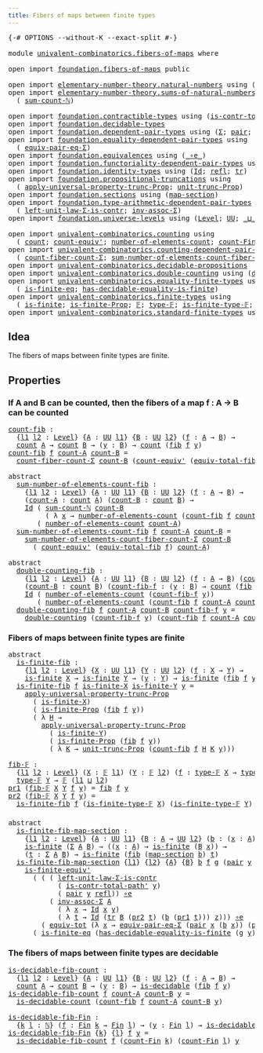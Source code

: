 ```yaml
---
title: Fibers of maps between finite types
---
```


<pre class="Agda"><a id="61" class="Symbol">{-#</a> <a id="65" class="Keyword">OPTIONS</a> <a id="73" class="Pragma">--without-K</a> <a id="85" class="Pragma">--exact-split</a> <a id="99" class="Symbol">#-}</a>

<a id="104" class="Keyword">module</a> <a id="111" href="univalent-combinatorics.fibers-of-maps.html" class="Module">univalent-combinatorics.fibers-of-maps</a> <a id="150" class="Keyword">where</a>

<a id="157" class="Keyword">open</a> <a id="162" class="Keyword">import</a> <a id="169" href="foundation.fibers-of-maps.html" class="Module">foundation.fibers-of-maps</a> <a id="195" class="Keyword">public</a>

<a id="203" class="Keyword">open</a> <a id="208" class="Keyword">import</a> <a id="215" href="elementary-number-theory.natural-numbers.html" class="Module">elementary-number-theory.natural-numbers</a> <a id="256" class="Keyword">using</a> <a id="262" class="Symbol">(</a><a id="263" href="elementary-number-theory.natural-numbers.html#1548" class="Datatype">ℕ</a><a id="264" class="Symbol">)</a>
<a id="266" class="Keyword">open</a> <a id="271" class="Keyword">import</a> <a id="278" href="elementary-number-theory.sums-of-natural-numbers.html" class="Module">elementary-number-theory.sums-of-natural-numbers</a> <a id="327" class="Keyword">using</a>
  <a id="335" class="Symbol">(</a> <a id="337" href="elementary-number-theory.sums-of-natural-numbers.html#1661" class="Function">sum-count-ℕ</a><a id="348" class="Symbol">)</a>

<a id="351" class="Keyword">open</a> <a id="356" class="Keyword">import</a> <a id="363" href="foundation.contractible-types.html" class="Module">foundation.contractible-types</a> <a id="393" class="Keyword">using</a> <a id="399" class="Symbol">(</a><a id="400" href="foundation-core.contractible-types.html#2264" class="Function">is-contr-total-path&#39;</a><a id="420" class="Symbol">)</a>
<a id="422" class="Keyword">open</a> <a id="427" class="Keyword">import</a> <a id="434" href="foundation.decidable-types.html" class="Module">foundation.decidable-types</a>
<a id="461" class="Keyword">open</a> <a id="466" class="Keyword">import</a> <a id="473" href="foundation.dependent-pair-types.html" class="Module">foundation.dependent-pair-types</a> <a id="505" class="Keyword">using</a> <a id="511" class="Symbol">(</a><a id="512" href="foundation-core.dependent-pair-types.html#515" class="Record">Σ</a><a id="513" class="Symbol">;</a> <a id="515" href="foundation-core.dependent-pair-types.html#588" class="InductiveConstructor">pair</a><a id="519" class="Symbol">;</a> <a id="521" href="foundation-core.dependent-pair-types.html#605" class="Field">pr1</a><a id="524" class="Symbol">;</a> <a id="526" href="foundation-core.dependent-pair-types.html#617" class="Field">pr2</a><a id="529" class="Symbol">)</a>
<a id="531" class="Keyword">open</a> <a id="536" class="Keyword">import</a> <a id="543" href="foundation.equality-dependent-pair-types.html" class="Module">foundation.equality-dependent-pair-types</a> <a id="584" class="Keyword">using</a>
  <a id="592" class="Symbol">(</a> <a id="594" href="foundation-core.equality-dependent-pair-types.html#2404" class="Function">equiv-pair-eq-Σ</a><a id="609" class="Symbol">)</a>
<a id="611" class="Keyword">open</a> <a id="616" class="Keyword">import</a> <a id="623" href="foundation.equivalences.html" class="Module">foundation.equivalences</a> <a id="647" class="Keyword">using</a> <a id="653" class="Symbol">(</a><a id="654" href="foundation-core.equivalences.html#7869" class="Function Operator">_∘e_</a><a id="658" class="Symbol">)</a>
<a id="660" class="Keyword">open</a> <a id="665" class="Keyword">import</a> <a id="672" href="foundation.functoriality-dependent-pair-types.html" class="Module">foundation.functoriality-dependent-pair-types</a> <a id="718" class="Keyword">using</a> <a id="724" class="Symbol">(</a><a id="725" href="foundation-core.functoriality-dependent-pair-types.html#7267" class="Function">equiv-tot</a><a id="734" class="Symbol">)</a>
<a id="736" class="Keyword">open</a> <a id="741" class="Keyword">import</a> <a id="748" href="foundation.identity-types.html" class="Module">foundation.identity-types</a> <a id="774" class="Keyword">using</a> <a id="780" class="Symbol">(</a><a id="781" href="foundation-core.identity-types.html#1767" class="Datatype">Id</a><a id="783" class="Symbol">;</a> <a id="785" href="foundation-core.identity-types.html#1820" class="InductiveConstructor">refl</a><a id="789" class="Symbol">;</a> <a id="791" href="foundation-core.identity-types.html#5702" class="Function">tr</a><a id="793" class="Symbol">)</a>
<a id="795" class="Keyword">open</a> <a id="800" class="Keyword">import</a> <a id="807" href="foundation.propositional-truncations.html" class="Module">foundation.propositional-truncations</a> <a id="844" class="Keyword">using</a>
  <a id="852" class="Symbol">(</a> <a id="854" href="foundation.propositional-truncations.html#5775" class="Function">apply-universal-property-trunc-Prop</a><a id="889" class="Symbol">;</a> <a id="891" href="foundation.propositional-truncations.html#2293" class="Function">unit-trunc-Prop</a><a id="906" class="Symbol">)</a>
<a id="908" class="Keyword">open</a> <a id="913" class="Keyword">import</a> <a id="920" href="foundation.sections.html" class="Module">foundation.sections</a> <a id="940" class="Keyword">using</a> <a id="946" class="Symbol">(</a><a id="947" href="foundation.sections.html#1761" class="Function">map-section</a><a id="958" class="Symbol">)</a>
<a id="960" class="Keyword">open</a> <a id="965" class="Keyword">import</a> <a id="972" href="foundation.type-arithmetic-dependent-pair-types.html" class="Module">foundation.type-arithmetic-dependent-pair-types</a> <a id="1020" class="Keyword">using</a>
  <a id="1028" class="Symbol">(</a> <a id="1030" href="foundation-core.type-arithmetic-dependent-pair-types.html#3090" class="Function">left-unit-law-Σ-is-contr</a><a id="1054" class="Symbol">;</a> <a id="1056" href="foundation-core.type-arithmetic-dependent-pair-types.html#5808" class="Function">inv-assoc-Σ</a><a id="1067" class="Symbol">)</a>
<a id="1069" class="Keyword">open</a> <a id="1074" class="Keyword">import</a> <a id="1081" href="foundation.universe-levels.html" class="Module">foundation.universe-levels</a> <a id="1108" class="Keyword">using</a> <a id="1114" class="Symbol">(</a><a id="1115" href="Agda.Primitive.html#597" class="Postulate">Level</a><a id="1120" class="Symbol">;</a> <a id="1122" href="foundation-core.universe-levels.html#235" class="Primitive">UU</a><a id="1124" class="Symbol">;</a> <a id="1126" href="Agda.Primitive.html#810" class="Primitive Operator">_⊔_</a><a id="1129" class="Symbol">)</a>

<a id="1132" class="Keyword">open</a> <a id="1137" class="Keyword">import</a> <a id="1144" href="univalent-combinatorics.counting.html" class="Module">univalent-combinatorics.counting</a> <a id="1177" class="Keyword">using</a>
  <a id="1185" class="Symbol">(</a> <a id="1187" href="univalent-combinatorics.counting.html#1901" class="Function">count</a><a id="1192" class="Symbol">;</a> <a id="1194" href="univalent-combinatorics.counting.html#3709" class="Function">count-equiv&#39;</a><a id="1206" class="Symbol">;</a> <a id="1208" href="univalent-combinatorics.counting.html#2029" class="Function">number-of-elements-count</a><a id="1232" class="Symbol">;</a> <a id="1234" href="univalent-combinatorics.counting.html#3010" class="Function">count-Fin</a><a id="1243" class="Symbol">)</a>
<a id="1245" class="Keyword">open</a> <a id="1250" class="Keyword">import</a> <a id="1257" href="univalent-combinatorics.counting-dependent-pair-types.html" class="Module">univalent-combinatorics.counting-dependent-pair-types</a> <a id="1311" class="Keyword">using</a>
  <a id="1319" class="Symbol">(</a> <a id="1321" href="univalent-combinatorics.counting-dependent-pair-types.html#5328" class="Function">count-fiber-count-Σ</a><a id="1340" class="Symbol">;</a> <a id="1342" href="univalent-combinatorics.counting-dependent-pair-types.html#9018" class="Function">sum-number-of-elements-count-fiber-count-Σ</a><a id="1384" class="Symbol">)</a>
<a id="1386" class="Keyword">open</a> <a id="1391" class="Keyword">import</a> <a id="1398" href="univalent-combinatorics.decidable-propositions.html" class="Module">univalent-combinatorics.decidable-propositions</a>
<a id="1445" class="Keyword">open</a> <a id="1450" class="Keyword">import</a> <a id="1457" href="univalent-combinatorics.double-counting.html" class="Module">univalent-combinatorics.double-counting</a> <a id="1497" class="Keyword">using</a> <a id="1503" class="Symbol">(</a><a id="1504" href="univalent-combinatorics.double-counting.html#1044" class="Function">double-counting</a><a id="1519" class="Symbol">)</a>
<a id="1521" class="Keyword">open</a> <a id="1526" class="Keyword">import</a> <a id="1533" href="univalent-combinatorics.equality-finite-types.html" class="Module">univalent-combinatorics.equality-finite-types</a> <a id="1579" class="Keyword">using</a>
  <a id="1587" class="Symbol">(</a> <a id="1589" href="univalent-combinatorics.equality-finite-types.html#2553" class="Function">is-finite-eq</a><a id="1601" class="Symbol">;</a> <a id="1603" href="univalent-combinatorics.equality-finite-types.html#1651" class="Function">has-decidable-equality-is-finite</a><a id="1635" class="Symbol">)</a>
<a id="1637" class="Keyword">open</a> <a id="1642" class="Keyword">import</a> <a id="1649" href="univalent-combinatorics.finite-types.html" class="Module">univalent-combinatorics.finite-types</a> <a id="1686" class="Keyword">using</a>
  <a id="1694" class="Symbol">(</a> <a id="1696" href="univalent-combinatorics.finite-types.html#4139" class="Function">is-finite</a><a id="1705" class="Symbol">;</a> <a id="1707" href="univalent-combinatorics.finite-types.html#4048" class="Function">is-finite-Prop</a><a id="1721" class="Symbol">;</a> <a id="1723" href="univalent-combinatorics.finite-types.html#4550" class="Function">𝔽</a><a id="1724" class="Symbol">;</a> <a id="1726" href="univalent-combinatorics.finite-types.html#4606" class="Function">type-𝔽</a><a id="1732" class="Symbol">;</a> <a id="1734" href="univalent-combinatorics.finite-types.html#4658" class="Function">is-finite-type-𝔽</a><a id="1750" class="Symbol">;</a> <a id="1752" href="univalent-combinatorics.finite-types.html#6576" class="Function">is-finite-equiv&#39;</a><a id="1768" class="Symbol">)</a>
<a id="1770" class="Keyword">open</a> <a id="1775" class="Keyword">import</a> <a id="1782" href="univalent-combinatorics.standard-finite-types.html" class="Module">univalent-combinatorics.standard-finite-types</a> <a id="1828" class="Keyword">using</a> <a id="1834" class="Symbol">(</a><a id="1835" href="univalent-combinatorics.standard-finite-types.html#2392" class="Function">Fin</a><a id="1838" class="Symbol">)</a>
</pre>
## Idea

The fibers of maps between finite types are finite.

## Properties

### If A and B can be counted, then the fibers of a map f : A → B can be counted

<pre class="Agda"><a id="count-fib"></a><a id="2012" href="univalent-combinatorics.fibers-of-maps.html#2012" class="Function">count-fib</a> <a id="2022" class="Symbol">:</a>
  <a id="2026" class="Symbol">{</a><a id="2027" href="univalent-combinatorics.fibers-of-maps.html#2027" class="Bound">l1</a> <a id="2030" href="univalent-combinatorics.fibers-of-maps.html#2030" class="Bound">l2</a> <a id="2033" class="Symbol">:</a> <a id="2035" href="Agda.Primitive.html#597" class="Postulate">Level</a><a id="2040" class="Symbol">}</a> <a id="2042" class="Symbol">{</a><a id="2043" href="univalent-combinatorics.fibers-of-maps.html#2043" class="Bound">A</a> <a id="2045" class="Symbol">:</a> <a id="2047" href="foundation-core.universe-levels.html#235" class="Primitive">UU</a> <a id="2050" href="univalent-combinatorics.fibers-of-maps.html#2027" class="Bound">l1</a><a id="2052" class="Symbol">}</a> <a id="2054" class="Symbol">{</a><a id="2055" href="univalent-combinatorics.fibers-of-maps.html#2055" class="Bound">B</a> <a id="2057" class="Symbol">:</a> <a id="2059" href="foundation-core.universe-levels.html#235" class="Primitive">UU</a> <a id="2062" href="univalent-combinatorics.fibers-of-maps.html#2030" class="Bound">l2</a><a id="2064" class="Symbol">}</a> <a id="2066" class="Symbol">(</a><a id="2067" href="univalent-combinatorics.fibers-of-maps.html#2067" class="Bound">f</a> <a id="2069" class="Symbol">:</a> <a id="2071" href="univalent-combinatorics.fibers-of-maps.html#2043" class="Bound">A</a> <a id="2073" class="Symbol">→</a> <a id="2075" href="univalent-combinatorics.fibers-of-maps.html#2055" class="Bound">B</a><a id="2076" class="Symbol">)</a> <a id="2078" class="Symbol">→</a>
  <a id="2082" href="univalent-combinatorics.counting.html#1901" class="Function">count</a> <a id="2088" href="univalent-combinatorics.fibers-of-maps.html#2043" class="Bound">A</a> <a id="2090" class="Symbol">→</a> <a id="2092" href="univalent-combinatorics.counting.html#1901" class="Function">count</a> <a id="2098" href="univalent-combinatorics.fibers-of-maps.html#2055" class="Bound">B</a> <a id="2100" class="Symbol">→</a> <a id="2102" class="Symbol">(</a><a id="2103" href="univalent-combinatorics.fibers-of-maps.html#2103" class="Bound">y</a> <a id="2105" class="Symbol">:</a> <a id="2107" href="univalent-combinatorics.fibers-of-maps.html#2055" class="Bound">B</a><a id="2108" class="Symbol">)</a> <a id="2110" class="Symbol">→</a> <a id="2112" href="univalent-combinatorics.counting.html#1901" class="Function">count</a> <a id="2118" class="Symbol">(</a><a id="2119" href="foundation-core.fibers-of-maps.html#994" class="Function">fib</a> <a id="2123" href="univalent-combinatorics.fibers-of-maps.html#2067" class="Bound">f</a> <a id="2125" href="univalent-combinatorics.fibers-of-maps.html#2103" class="Bound">y</a><a id="2126" class="Symbol">)</a>
<a id="2128" href="univalent-combinatorics.fibers-of-maps.html#2012" class="Function">count-fib</a> <a id="2138" href="univalent-combinatorics.fibers-of-maps.html#2138" class="Bound">f</a> <a id="2140" href="univalent-combinatorics.fibers-of-maps.html#2140" class="Bound">count-A</a> <a id="2148" href="univalent-combinatorics.fibers-of-maps.html#2148" class="Bound">count-B</a> <a id="2156" class="Symbol">=</a>
  <a id="2160" href="univalent-combinatorics.counting-dependent-pair-types.html#5328" class="Function">count-fiber-count-Σ</a> <a id="2180" href="univalent-combinatorics.fibers-of-maps.html#2148" class="Bound">count-B</a> <a id="2188" class="Symbol">(</a><a id="2189" href="univalent-combinatorics.counting.html#3709" class="Function">count-equiv&#39;</a> <a id="2202" class="Symbol">(</a><a id="2203" href="foundation-core.fibers-of-maps.html#8092" class="Function">equiv-total-fib</a> <a id="2219" href="univalent-combinatorics.fibers-of-maps.html#2138" class="Bound">f</a><a id="2220" class="Symbol">)</a> <a id="2222" href="univalent-combinatorics.fibers-of-maps.html#2140" class="Bound">count-A</a><a id="2229" class="Symbol">)</a>

<a id="2232" class="Keyword">abstract</a>
  <a id="sum-number-of-elements-count-fib"></a><a id="2243" href="univalent-combinatorics.fibers-of-maps.html#2243" class="Function">sum-number-of-elements-count-fib</a> <a id="2276" class="Symbol">:</a>
    <a id="2282" class="Symbol">{</a><a id="2283" href="univalent-combinatorics.fibers-of-maps.html#2283" class="Bound">l1</a> <a id="2286" href="univalent-combinatorics.fibers-of-maps.html#2286" class="Bound">l2</a> <a id="2289" class="Symbol">:</a> <a id="2291" href="Agda.Primitive.html#597" class="Postulate">Level</a><a id="2296" class="Symbol">}</a> <a id="2298" class="Symbol">{</a><a id="2299" href="univalent-combinatorics.fibers-of-maps.html#2299" class="Bound">A</a> <a id="2301" class="Symbol">:</a> <a id="2303" href="foundation-core.universe-levels.html#235" class="Primitive">UU</a> <a id="2306" href="univalent-combinatorics.fibers-of-maps.html#2283" class="Bound">l1</a><a id="2308" class="Symbol">}</a> <a id="2310" class="Symbol">{</a><a id="2311" href="univalent-combinatorics.fibers-of-maps.html#2311" class="Bound">B</a> <a id="2313" class="Symbol">:</a> <a id="2315" href="foundation-core.universe-levels.html#235" class="Primitive">UU</a> <a id="2318" href="univalent-combinatorics.fibers-of-maps.html#2286" class="Bound">l2</a><a id="2320" class="Symbol">}</a> <a id="2322" class="Symbol">(</a><a id="2323" href="univalent-combinatorics.fibers-of-maps.html#2323" class="Bound">f</a> <a id="2325" class="Symbol">:</a> <a id="2327" href="univalent-combinatorics.fibers-of-maps.html#2299" class="Bound">A</a> <a id="2329" class="Symbol">→</a> <a id="2331" href="univalent-combinatorics.fibers-of-maps.html#2311" class="Bound">B</a><a id="2332" class="Symbol">)</a> <a id="2334" class="Symbol">→</a>
    <a id="2340" class="Symbol">(</a><a id="2341" href="univalent-combinatorics.fibers-of-maps.html#2341" class="Bound">count-A</a> <a id="2349" class="Symbol">:</a> <a id="2351" href="univalent-combinatorics.counting.html#1901" class="Function">count</a> <a id="2357" href="univalent-combinatorics.fibers-of-maps.html#2299" class="Bound">A</a><a id="2358" class="Symbol">)</a> <a id="2360" class="Symbol">(</a><a id="2361" href="univalent-combinatorics.fibers-of-maps.html#2361" class="Bound">count-B</a> <a id="2369" class="Symbol">:</a> <a id="2371" href="univalent-combinatorics.counting.html#1901" class="Function">count</a> <a id="2377" href="univalent-combinatorics.fibers-of-maps.html#2311" class="Bound">B</a><a id="2378" class="Symbol">)</a> <a id="2380" class="Symbol">→</a>
    <a id="2386" href="foundation-core.identity-types.html#1767" class="Datatype">Id</a> <a id="2389" class="Symbol">(</a> <a id="2391" href="elementary-number-theory.sums-of-natural-numbers.html#1661" class="Function">sum-count-ℕ</a> <a id="2403" href="univalent-combinatorics.fibers-of-maps.html#2361" class="Bound">count-B</a>
         <a id="2420" class="Symbol">(</a> <a id="2422" class="Symbol">λ</a> <a id="2424" href="univalent-combinatorics.fibers-of-maps.html#2424" class="Bound">x</a> <a id="2426" class="Symbol">→</a> <a id="2428" href="univalent-combinatorics.counting.html#2029" class="Function">number-of-elements-count</a> <a id="2453" class="Symbol">(</a><a id="2454" href="univalent-combinatorics.fibers-of-maps.html#2012" class="Function">count-fib</a> <a id="2464" href="univalent-combinatorics.fibers-of-maps.html#2323" class="Bound">f</a> <a id="2466" href="univalent-combinatorics.fibers-of-maps.html#2341" class="Bound">count-A</a> <a id="2474" href="univalent-combinatorics.fibers-of-maps.html#2361" class="Bound">count-B</a> <a id="2482" href="univalent-combinatorics.fibers-of-maps.html#2424" class="Bound">x</a><a id="2483" class="Symbol">)))</a>
       <a id="2494" class="Symbol">(</a> <a id="2496" href="univalent-combinatorics.counting.html#2029" class="Function">number-of-elements-count</a> <a id="2521" href="univalent-combinatorics.fibers-of-maps.html#2341" class="Bound">count-A</a><a id="2528" class="Symbol">)</a>
  <a id="2532" href="univalent-combinatorics.fibers-of-maps.html#2243" class="Function">sum-number-of-elements-count-fib</a> <a id="2565" href="univalent-combinatorics.fibers-of-maps.html#2565" class="Bound">f</a> <a id="2567" href="univalent-combinatorics.fibers-of-maps.html#2567" class="Bound">count-A</a> <a id="2575" href="univalent-combinatorics.fibers-of-maps.html#2575" class="Bound">count-B</a> <a id="2583" class="Symbol">=</a>
    <a id="2589" href="univalent-combinatorics.counting-dependent-pair-types.html#9018" class="Function">sum-number-of-elements-count-fiber-count-Σ</a> <a id="2632" href="univalent-combinatorics.fibers-of-maps.html#2575" class="Bound">count-B</a>
      <a id="2646" class="Symbol">(</a> <a id="2648" href="univalent-combinatorics.counting.html#3709" class="Function">count-equiv&#39;</a> <a id="2661" class="Symbol">(</a><a id="2662" href="foundation-core.fibers-of-maps.html#8092" class="Function">equiv-total-fib</a> <a id="2678" href="univalent-combinatorics.fibers-of-maps.html#2565" class="Bound">f</a><a id="2679" class="Symbol">)</a> <a id="2681" href="univalent-combinatorics.fibers-of-maps.html#2567" class="Bound">count-A</a><a id="2688" class="Symbol">)</a>

<a id="2691" class="Keyword">abstract</a>
  <a id="double-counting-fib"></a><a id="2702" href="univalent-combinatorics.fibers-of-maps.html#2702" class="Function">double-counting-fib</a> <a id="2722" class="Symbol">:</a>
    <a id="2728" class="Symbol">{</a><a id="2729" href="univalent-combinatorics.fibers-of-maps.html#2729" class="Bound">l1</a> <a id="2732" href="univalent-combinatorics.fibers-of-maps.html#2732" class="Bound">l2</a> <a id="2735" class="Symbol">:</a> <a id="2737" href="Agda.Primitive.html#597" class="Postulate">Level</a><a id="2742" class="Symbol">}</a> <a id="2744" class="Symbol">{</a><a id="2745" href="univalent-combinatorics.fibers-of-maps.html#2745" class="Bound">A</a> <a id="2747" class="Symbol">:</a> <a id="2749" href="foundation-core.universe-levels.html#235" class="Primitive">UU</a> <a id="2752" href="univalent-combinatorics.fibers-of-maps.html#2729" class="Bound">l1</a><a id="2754" class="Symbol">}</a> <a id="2756" class="Symbol">{</a><a id="2757" href="univalent-combinatorics.fibers-of-maps.html#2757" class="Bound">B</a> <a id="2759" class="Symbol">:</a> <a id="2761" href="foundation-core.universe-levels.html#235" class="Primitive">UU</a> <a id="2764" href="univalent-combinatorics.fibers-of-maps.html#2732" class="Bound">l2</a><a id="2766" class="Symbol">}</a> <a id="2768" class="Symbol">(</a><a id="2769" href="univalent-combinatorics.fibers-of-maps.html#2769" class="Bound">f</a> <a id="2771" class="Symbol">:</a> <a id="2773" href="univalent-combinatorics.fibers-of-maps.html#2745" class="Bound">A</a> <a id="2775" class="Symbol">→</a> <a id="2777" href="univalent-combinatorics.fibers-of-maps.html#2757" class="Bound">B</a><a id="2778" class="Symbol">)</a> <a id="2780" class="Symbol">(</a><a id="2781" href="univalent-combinatorics.fibers-of-maps.html#2781" class="Bound">count-A</a> <a id="2789" class="Symbol">:</a> <a id="2791" href="univalent-combinatorics.counting.html#1901" class="Function">count</a> <a id="2797" href="univalent-combinatorics.fibers-of-maps.html#2745" class="Bound">A</a><a id="2798" class="Symbol">)</a> <a id="2800" class="Symbol">→</a>
    <a id="2806" class="Symbol">(</a><a id="2807" href="univalent-combinatorics.fibers-of-maps.html#2807" class="Bound">count-B</a> <a id="2815" class="Symbol">:</a> <a id="2817" href="univalent-combinatorics.counting.html#1901" class="Function">count</a> <a id="2823" href="univalent-combinatorics.fibers-of-maps.html#2757" class="Bound">B</a><a id="2824" class="Symbol">)</a> <a id="2826" class="Symbol">(</a><a id="2827" href="univalent-combinatorics.fibers-of-maps.html#2827" class="Bound">count-fib-f</a> <a id="2839" class="Symbol">:</a> <a id="2841" class="Symbol">(</a><a id="2842" href="univalent-combinatorics.fibers-of-maps.html#2842" class="Bound">y</a> <a id="2844" class="Symbol">:</a> <a id="2846" href="univalent-combinatorics.fibers-of-maps.html#2757" class="Bound">B</a><a id="2847" class="Symbol">)</a> <a id="2849" class="Symbol">→</a> <a id="2851" href="univalent-combinatorics.counting.html#1901" class="Function">count</a> <a id="2857" class="Symbol">(</a><a id="2858" href="foundation-core.fibers-of-maps.html#994" class="Function">fib</a> <a id="2862" href="univalent-combinatorics.fibers-of-maps.html#2769" class="Bound">f</a> <a id="2864" href="univalent-combinatorics.fibers-of-maps.html#2842" class="Bound">y</a><a id="2865" class="Symbol">))</a> <a id="2868" class="Symbol">(</a><a id="2869" href="univalent-combinatorics.fibers-of-maps.html#2869" class="Bound">y</a> <a id="2871" class="Symbol">:</a> <a id="2873" href="univalent-combinatorics.fibers-of-maps.html#2757" class="Bound">B</a><a id="2874" class="Symbol">)</a> <a id="2876" class="Symbol">→</a>
    <a id="2882" href="foundation-core.identity-types.html#1767" class="Datatype">Id</a> <a id="2885" class="Symbol">(</a> <a id="2887" href="univalent-combinatorics.counting.html#2029" class="Function">number-of-elements-count</a> <a id="2912" class="Symbol">(</a><a id="2913" href="univalent-combinatorics.fibers-of-maps.html#2827" class="Bound">count-fib-f</a> <a id="2925" href="univalent-combinatorics.fibers-of-maps.html#2869" class="Bound">y</a><a id="2926" class="Symbol">))</a>
       <a id="2936" class="Symbol">(</a> <a id="2938" href="univalent-combinatorics.counting.html#2029" class="Function">number-of-elements-count</a> <a id="2963" class="Symbol">(</a><a id="2964" href="univalent-combinatorics.fibers-of-maps.html#2012" class="Function">count-fib</a> <a id="2974" href="univalent-combinatorics.fibers-of-maps.html#2769" class="Bound">f</a> <a id="2976" href="univalent-combinatorics.fibers-of-maps.html#2781" class="Bound">count-A</a> <a id="2984" href="univalent-combinatorics.fibers-of-maps.html#2807" class="Bound">count-B</a> <a id="2992" href="univalent-combinatorics.fibers-of-maps.html#2869" class="Bound">y</a><a id="2993" class="Symbol">))</a>
  <a id="2998" href="univalent-combinatorics.fibers-of-maps.html#2702" class="Function">double-counting-fib</a> <a id="3018" href="univalent-combinatorics.fibers-of-maps.html#3018" class="Bound">f</a> <a id="3020" href="univalent-combinatorics.fibers-of-maps.html#3020" class="Bound">count-A</a> <a id="3028" href="univalent-combinatorics.fibers-of-maps.html#3028" class="Bound">count-B</a> <a id="3036" href="univalent-combinatorics.fibers-of-maps.html#3036" class="Bound">count-fib-f</a> <a id="3048" href="univalent-combinatorics.fibers-of-maps.html#3048" class="Bound">y</a> <a id="3050" class="Symbol">=</a>
    <a id="3056" href="univalent-combinatorics.double-counting.html#1044" class="Function">double-counting</a> <a id="3072" class="Symbol">(</a><a id="3073" href="univalent-combinatorics.fibers-of-maps.html#3036" class="Bound">count-fib-f</a> <a id="3085" href="univalent-combinatorics.fibers-of-maps.html#3048" class="Bound">y</a><a id="3086" class="Symbol">)</a> <a id="3088" class="Symbol">(</a><a id="3089" href="univalent-combinatorics.fibers-of-maps.html#2012" class="Function">count-fib</a> <a id="3099" href="univalent-combinatorics.fibers-of-maps.html#3018" class="Bound">f</a> <a id="3101" href="univalent-combinatorics.fibers-of-maps.html#3020" class="Bound">count-A</a> <a id="3109" href="univalent-combinatorics.fibers-of-maps.html#3028" class="Bound">count-B</a> <a id="3117" href="univalent-combinatorics.fibers-of-maps.html#3048" class="Bound">y</a><a id="3118" class="Symbol">)</a>
</pre>
### Fibers of maps between finite types are finite

<pre class="Agda"><a id="3185" class="Keyword">abstract</a>
  <a id="is-finite-fib"></a><a id="3196" href="univalent-combinatorics.fibers-of-maps.html#3196" class="Function">is-finite-fib</a> <a id="3210" class="Symbol">:</a>
    <a id="3216" class="Symbol">{</a><a id="3217" href="univalent-combinatorics.fibers-of-maps.html#3217" class="Bound">l1</a> <a id="3220" href="univalent-combinatorics.fibers-of-maps.html#3220" class="Bound">l2</a> <a id="3223" class="Symbol">:</a> <a id="3225" href="Agda.Primitive.html#597" class="Postulate">Level</a><a id="3230" class="Symbol">}</a> <a id="3232" class="Symbol">{</a><a id="3233" href="univalent-combinatorics.fibers-of-maps.html#3233" class="Bound">X</a> <a id="3235" class="Symbol">:</a> <a id="3237" href="foundation-core.universe-levels.html#235" class="Primitive">UU</a> <a id="3240" href="univalent-combinatorics.fibers-of-maps.html#3217" class="Bound">l1</a><a id="3242" class="Symbol">}</a> <a id="3244" class="Symbol">{</a><a id="3245" href="univalent-combinatorics.fibers-of-maps.html#3245" class="Bound">Y</a> <a id="3247" class="Symbol">:</a> <a id="3249" href="foundation-core.universe-levels.html#235" class="Primitive">UU</a> <a id="3252" href="univalent-combinatorics.fibers-of-maps.html#3220" class="Bound">l2</a><a id="3254" class="Symbol">}</a> <a id="3256" class="Symbol">(</a><a id="3257" href="univalent-combinatorics.fibers-of-maps.html#3257" class="Bound">f</a> <a id="3259" class="Symbol">:</a> <a id="3261" href="univalent-combinatorics.fibers-of-maps.html#3233" class="Bound">X</a> <a id="3263" class="Symbol">→</a> <a id="3265" href="univalent-combinatorics.fibers-of-maps.html#3245" class="Bound">Y</a><a id="3266" class="Symbol">)</a> <a id="3268" class="Symbol">→</a>
    <a id="3274" href="univalent-combinatorics.finite-types.html#4139" class="Function">is-finite</a> <a id="3284" href="univalent-combinatorics.fibers-of-maps.html#3233" class="Bound">X</a> <a id="3286" class="Symbol">→</a> <a id="3288" href="univalent-combinatorics.finite-types.html#4139" class="Function">is-finite</a> <a id="3298" href="univalent-combinatorics.fibers-of-maps.html#3245" class="Bound">Y</a> <a id="3300" class="Symbol">→</a> <a id="3302" class="Symbol">(</a><a id="3303" href="univalent-combinatorics.fibers-of-maps.html#3303" class="Bound">y</a> <a id="3305" class="Symbol">:</a> <a id="3307" href="univalent-combinatorics.fibers-of-maps.html#3245" class="Bound">Y</a><a id="3308" class="Symbol">)</a> <a id="3310" class="Symbol">→</a> <a id="3312" href="univalent-combinatorics.finite-types.html#4139" class="Function">is-finite</a> <a id="3322" class="Symbol">(</a><a id="3323" href="foundation-core.fibers-of-maps.html#994" class="Function">fib</a> <a id="3327" href="univalent-combinatorics.fibers-of-maps.html#3257" class="Bound">f</a> <a id="3329" href="univalent-combinatorics.fibers-of-maps.html#3303" class="Bound">y</a><a id="3330" class="Symbol">)</a>
  <a id="3334" href="univalent-combinatorics.fibers-of-maps.html#3196" class="Function">is-finite-fib</a> <a id="3348" href="univalent-combinatorics.fibers-of-maps.html#3348" class="Bound">f</a> <a id="3350" href="univalent-combinatorics.fibers-of-maps.html#3350" class="Bound">is-finite-X</a> <a id="3362" href="univalent-combinatorics.fibers-of-maps.html#3362" class="Bound">is-finite-Y</a> <a id="3374" href="univalent-combinatorics.fibers-of-maps.html#3374" class="Bound">y</a> <a id="3376" class="Symbol">=</a>
    <a id="3382" href="foundation.propositional-truncations.html#5775" class="Function">apply-universal-property-trunc-Prop</a>
      <a id="3424" class="Symbol">(</a> <a id="3426" href="univalent-combinatorics.fibers-of-maps.html#3350" class="Bound">is-finite-X</a><a id="3437" class="Symbol">)</a>
      <a id="3445" class="Symbol">(</a> <a id="3447" href="univalent-combinatorics.finite-types.html#4048" class="Function">is-finite-Prop</a> <a id="3462" class="Symbol">(</a><a id="3463" href="foundation-core.fibers-of-maps.html#994" class="Function">fib</a> <a id="3467" href="univalent-combinatorics.fibers-of-maps.html#3348" class="Bound">f</a> <a id="3469" href="univalent-combinatorics.fibers-of-maps.html#3374" class="Bound">y</a><a id="3470" class="Symbol">))</a>
      <a id="3479" class="Symbol">(</a> <a id="3481" class="Symbol">λ</a> <a id="3483" href="univalent-combinatorics.fibers-of-maps.html#3483" class="Bound">H</a> <a id="3485" class="Symbol">→</a>
        <a id="3495" href="foundation.propositional-truncations.html#5775" class="Function">apply-universal-property-trunc-Prop</a>
          <a id="3541" class="Symbol">(</a> <a id="3543" href="univalent-combinatorics.fibers-of-maps.html#3362" class="Bound">is-finite-Y</a><a id="3554" class="Symbol">)</a>
          <a id="3566" class="Symbol">(</a> <a id="3568" href="univalent-combinatorics.finite-types.html#4048" class="Function">is-finite-Prop</a> <a id="3583" class="Symbol">(</a><a id="3584" href="foundation-core.fibers-of-maps.html#994" class="Function">fib</a> <a id="3588" href="univalent-combinatorics.fibers-of-maps.html#3348" class="Bound">f</a> <a id="3590" href="univalent-combinatorics.fibers-of-maps.html#3374" class="Bound">y</a><a id="3591" class="Symbol">))</a>
          <a id="3604" class="Symbol">(</a> <a id="3606" class="Symbol">λ</a> <a id="3608" href="univalent-combinatorics.fibers-of-maps.html#3608" class="Bound">K</a> <a id="3610" class="Symbol">→</a> <a id="3612" href="foundation.propositional-truncations.html#2293" class="Function">unit-trunc-Prop</a> <a id="3628" class="Symbol">(</a><a id="3629" href="univalent-combinatorics.fibers-of-maps.html#2012" class="Function">count-fib</a> <a id="3639" href="univalent-combinatorics.fibers-of-maps.html#3348" class="Bound">f</a> <a id="3641" href="univalent-combinatorics.fibers-of-maps.html#3483" class="Bound">H</a> <a id="3643" href="univalent-combinatorics.fibers-of-maps.html#3608" class="Bound">K</a> <a id="3645" href="univalent-combinatorics.fibers-of-maps.html#3374" class="Bound">y</a><a id="3646" class="Symbol">)))</a>

<a id="fib-𝔽"></a><a id="3651" href="univalent-combinatorics.fibers-of-maps.html#3651" class="Function">fib-𝔽</a> <a id="3657" class="Symbol">:</a>
  <a id="3661" class="Symbol">{</a><a id="3662" href="univalent-combinatorics.fibers-of-maps.html#3662" class="Bound">l1</a> <a id="3665" href="univalent-combinatorics.fibers-of-maps.html#3665" class="Bound">l2</a> <a id="3668" class="Symbol">:</a> <a id="3670" href="Agda.Primitive.html#597" class="Postulate">Level</a><a id="3675" class="Symbol">}</a> <a id="3677" class="Symbol">(</a><a id="3678" href="univalent-combinatorics.fibers-of-maps.html#3678" class="Bound">X</a> <a id="3680" class="Symbol">:</a> <a id="3682" href="univalent-combinatorics.finite-types.html#4550" class="Function">𝔽</a> <a id="3684" href="univalent-combinatorics.fibers-of-maps.html#3662" class="Bound">l1</a><a id="3686" class="Symbol">)</a> <a id="3688" class="Symbol">(</a><a id="3689" href="univalent-combinatorics.fibers-of-maps.html#3689" class="Bound">Y</a> <a id="3691" class="Symbol">:</a> <a id="3693" href="univalent-combinatorics.finite-types.html#4550" class="Function">𝔽</a> <a id="3695" href="univalent-combinatorics.fibers-of-maps.html#3665" class="Bound">l2</a><a id="3697" class="Symbol">)</a> <a id="3699" class="Symbol">(</a><a id="3700" href="univalent-combinatorics.fibers-of-maps.html#3700" class="Bound">f</a> <a id="3702" class="Symbol">:</a> <a id="3704" href="univalent-combinatorics.finite-types.html#4606" class="Function">type-𝔽</a> <a id="3711" href="univalent-combinatorics.fibers-of-maps.html#3678" class="Bound">X</a> <a id="3713" class="Symbol">→</a> <a id="3715" href="univalent-combinatorics.finite-types.html#4606" class="Function">type-𝔽</a> <a id="3722" href="univalent-combinatorics.fibers-of-maps.html#3689" class="Bound">Y</a><a id="3723" class="Symbol">)</a> <a id="3725" class="Symbol">→</a>
  <a id="3729" href="univalent-combinatorics.finite-types.html#4606" class="Function">type-𝔽</a> <a id="3736" href="univalent-combinatorics.fibers-of-maps.html#3689" class="Bound">Y</a> <a id="3738" class="Symbol">→</a> <a id="3740" href="univalent-combinatorics.finite-types.html#4550" class="Function">𝔽</a> <a id="3742" class="Symbol">(</a><a id="3743" href="univalent-combinatorics.fibers-of-maps.html#3662" class="Bound">l1</a> <a id="3746" href="Agda.Primitive.html#810" class="Primitive Operator">⊔</a> <a id="3748" href="univalent-combinatorics.fibers-of-maps.html#3665" class="Bound">l2</a><a id="3750" class="Symbol">)</a>
<a id="3752" href="foundation-core.dependent-pair-types.html#605" class="Field">pr1</a> <a id="3756" class="Symbol">(</a><a id="3757" href="univalent-combinatorics.fibers-of-maps.html#3651" class="Function">fib-𝔽</a> <a id="3763" href="univalent-combinatorics.fibers-of-maps.html#3763" class="Bound">X</a> <a id="3765" href="univalent-combinatorics.fibers-of-maps.html#3765" class="Bound">Y</a> <a id="3767" href="univalent-combinatorics.fibers-of-maps.html#3767" class="Bound">f</a> <a id="3769" href="univalent-combinatorics.fibers-of-maps.html#3769" class="Bound">y</a><a id="3770" class="Symbol">)</a> <a id="3772" class="Symbol">=</a> <a id="3774" href="foundation-core.fibers-of-maps.html#994" class="Function">fib</a> <a id="3778" href="univalent-combinatorics.fibers-of-maps.html#3767" class="Bound">f</a> <a id="3780" href="univalent-combinatorics.fibers-of-maps.html#3769" class="Bound">y</a>
<a id="3782" href="foundation-core.dependent-pair-types.html#617" class="Field">pr2</a> <a id="3786" class="Symbol">(</a><a id="3787" href="univalent-combinatorics.fibers-of-maps.html#3651" class="Function">fib-𝔽</a> <a id="3793" href="univalent-combinatorics.fibers-of-maps.html#3793" class="Bound">X</a> <a id="3795" href="univalent-combinatorics.fibers-of-maps.html#3795" class="Bound">Y</a> <a id="3797" href="univalent-combinatorics.fibers-of-maps.html#3797" class="Bound">f</a> <a id="3799" href="univalent-combinatorics.fibers-of-maps.html#3799" class="Bound">y</a><a id="3800" class="Symbol">)</a> <a id="3802" class="Symbol">=</a>
  <a id="3806" href="univalent-combinatorics.fibers-of-maps.html#3196" class="Function">is-finite-fib</a> <a id="3820" href="univalent-combinatorics.fibers-of-maps.html#3797" class="Bound">f</a> <a id="3822" class="Symbol">(</a><a id="3823" href="univalent-combinatorics.finite-types.html#4658" class="Function">is-finite-type-𝔽</a> <a id="3840" href="univalent-combinatorics.fibers-of-maps.html#3793" class="Bound">X</a><a id="3841" class="Symbol">)</a> <a id="3843" class="Symbol">(</a><a id="3844" href="univalent-combinatorics.finite-types.html#4658" class="Function">is-finite-type-𝔽</a> <a id="3861" href="univalent-combinatorics.fibers-of-maps.html#3795" class="Bound">Y</a><a id="3862" class="Symbol">)</a> <a id="3864" href="univalent-combinatorics.fibers-of-maps.html#3799" class="Bound">y</a>
</pre>
###

<pre class="Agda"><a id="3884" class="Keyword">abstract</a>
  <a id="is-finite-fib-map-section"></a><a id="3895" href="univalent-combinatorics.fibers-of-maps.html#3895" class="Function">is-finite-fib-map-section</a> <a id="3921" class="Symbol">:</a>
    <a id="3927" class="Symbol">{</a><a id="3928" href="univalent-combinatorics.fibers-of-maps.html#3928" class="Bound">l1</a> <a id="3931" href="univalent-combinatorics.fibers-of-maps.html#3931" class="Bound">l2</a> <a id="3934" class="Symbol">:</a> <a id="3936" href="Agda.Primitive.html#597" class="Postulate">Level</a><a id="3941" class="Symbol">}</a> <a id="3943" class="Symbol">{</a><a id="3944" href="univalent-combinatorics.fibers-of-maps.html#3944" class="Bound">A</a> <a id="3946" class="Symbol">:</a> <a id="3948" href="foundation-core.universe-levels.html#235" class="Primitive">UU</a> <a id="3951" href="univalent-combinatorics.fibers-of-maps.html#3928" class="Bound">l1</a><a id="3953" class="Symbol">}</a> <a id="3955" class="Symbol">{</a><a id="3956" href="univalent-combinatorics.fibers-of-maps.html#3956" class="Bound">B</a> <a id="3958" class="Symbol">:</a> <a id="3960" href="univalent-combinatorics.fibers-of-maps.html#3944" class="Bound">A</a> <a id="3962" class="Symbol">→</a> <a id="3964" href="foundation-core.universe-levels.html#235" class="Primitive">UU</a> <a id="3967" href="univalent-combinatorics.fibers-of-maps.html#3931" class="Bound">l2</a><a id="3969" class="Symbol">}</a> <a id="3971" class="Symbol">(</a><a id="3972" href="univalent-combinatorics.fibers-of-maps.html#3972" class="Bound">b</a> <a id="3974" class="Symbol">:</a> <a id="3976" class="Symbol">(</a><a id="3977" href="univalent-combinatorics.fibers-of-maps.html#3977" class="Bound">x</a> <a id="3979" class="Symbol">:</a> <a id="3981" href="univalent-combinatorics.fibers-of-maps.html#3944" class="Bound">A</a><a id="3982" class="Symbol">)</a> <a id="3984" class="Symbol">→</a> <a id="3986" href="univalent-combinatorics.fibers-of-maps.html#3956" class="Bound">B</a> <a id="3988" href="univalent-combinatorics.fibers-of-maps.html#3977" class="Bound">x</a><a id="3989" class="Symbol">)</a> <a id="3991" class="Symbol">→</a>
    <a id="3997" href="univalent-combinatorics.finite-types.html#4139" class="Function">is-finite</a> <a id="4007" class="Symbol">(</a><a id="4008" href="foundation-core.dependent-pair-types.html#515" class="Record">Σ</a> <a id="4010" href="univalent-combinatorics.fibers-of-maps.html#3944" class="Bound">A</a> <a id="4012" href="univalent-combinatorics.fibers-of-maps.html#3956" class="Bound">B</a><a id="4013" class="Symbol">)</a> <a id="4015" class="Symbol">→</a> <a id="4017" class="Symbol">((</a><a id="4019" href="univalent-combinatorics.fibers-of-maps.html#4019" class="Bound">x</a> <a id="4021" class="Symbol">:</a> <a id="4023" href="univalent-combinatorics.fibers-of-maps.html#3944" class="Bound">A</a><a id="4024" class="Symbol">)</a> <a id="4026" class="Symbol">→</a> <a id="4028" href="univalent-combinatorics.finite-types.html#4139" class="Function">is-finite</a> <a id="4038" class="Symbol">(</a><a id="4039" href="univalent-combinatorics.fibers-of-maps.html#3956" class="Bound">B</a> <a id="4041" href="univalent-combinatorics.fibers-of-maps.html#4019" class="Bound">x</a><a id="4042" class="Symbol">))</a> <a id="4045" class="Symbol">→</a>
    <a id="4051" class="Symbol">(</a><a id="4052" href="univalent-combinatorics.fibers-of-maps.html#4052" class="Bound">t</a> <a id="4054" class="Symbol">:</a> <a id="4056" href="foundation-core.dependent-pair-types.html#515" class="Record">Σ</a> <a id="4058" href="univalent-combinatorics.fibers-of-maps.html#3944" class="Bound">A</a> <a id="4060" href="univalent-combinatorics.fibers-of-maps.html#3956" class="Bound">B</a><a id="4061" class="Symbol">)</a> <a id="4063" class="Symbol">→</a> <a id="4065" href="univalent-combinatorics.finite-types.html#4139" class="Function">is-finite</a> <a id="4075" class="Symbol">(</a><a id="4076" href="foundation-core.fibers-of-maps.html#994" class="Function">fib</a> <a id="4080" class="Symbol">(</a><a id="4081" href="foundation.sections.html#1761" class="Function">map-section</a> <a id="4093" href="univalent-combinatorics.fibers-of-maps.html#3972" class="Bound">b</a><a id="4094" class="Symbol">)</a> <a id="4096" href="univalent-combinatorics.fibers-of-maps.html#4052" class="Bound">t</a><a id="4097" class="Symbol">)</a>
  <a id="4101" href="univalent-combinatorics.fibers-of-maps.html#3895" class="Function">is-finite-fib-map-section</a> <a id="4127" class="Symbol">{</a><a id="4128" href="univalent-combinatorics.fibers-of-maps.html#4128" class="Bound">l1</a><a id="4130" class="Symbol">}</a> <a id="4132" class="Symbol">{</a><a id="4133" href="univalent-combinatorics.fibers-of-maps.html#4133" class="Bound">l2</a><a id="4135" class="Symbol">}</a> <a id="4137" class="Symbol">{</a><a id="4138" href="univalent-combinatorics.fibers-of-maps.html#4138" class="Bound">A</a><a id="4139" class="Symbol">}</a> <a id="4141" class="Symbol">{</a><a id="4142" href="univalent-combinatorics.fibers-of-maps.html#4142" class="Bound">B</a><a id="4143" class="Symbol">}</a> <a id="4145" href="univalent-combinatorics.fibers-of-maps.html#4145" class="Bound">b</a> <a id="4147" href="univalent-combinatorics.fibers-of-maps.html#4147" class="Bound">f</a> <a id="4149" href="univalent-combinatorics.fibers-of-maps.html#4149" class="Bound">g</a> <a id="4151" class="Symbol">(</a><a id="4152" href="foundation-core.dependent-pair-types.html#588" class="InductiveConstructor">pair</a> <a id="4157" href="univalent-combinatorics.fibers-of-maps.html#4157" class="Bound">y</a> <a id="4159" href="univalent-combinatorics.fibers-of-maps.html#4159" class="Bound">z</a><a id="4160" class="Symbol">)</a> <a id="4162" class="Symbol">=</a>
    <a id="4168" href="univalent-combinatorics.finite-types.html#6576" class="Function">is-finite-equiv&#39;</a>
      <a id="4191" class="Symbol">(</a> <a id="4193" class="Symbol">(</a> <a id="4195" class="Symbol">(</a> <a id="4197" href="foundation-core.type-arithmetic-dependent-pair-types.html#3090" class="Function">left-unit-law-Σ-is-contr</a>
            <a id="4234" class="Symbol">(</a> <a id="4236" href="foundation-core.contractible-types.html#2264" class="Function">is-contr-total-path&#39;</a> <a id="4257" href="univalent-combinatorics.fibers-of-maps.html#4157" class="Bound">y</a><a id="4258" class="Symbol">)</a>
            <a id="4272" class="Symbol">(</a> <a id="4274" href="foundation-core.dependent-pair-types.html#588" class="InductiveConstructor">pair</a> <a id="4279" href="univalent-combinatorics.fibers-of-maps.html#4157" class="Bound">y</a> <a id="4281" href="foundation-core.identity-types.html#1820" class="InductiveConstructor">refl</a><a id="4285" class="Symbol">))</a> <a id="4288" href="foundation-core.equivalences.html#7869" class="Function Operator">∘e</a>
          <a id="4301" class="Symbol">(</a> <a id="4303" href="foundation-core.type-arithmetic-dependent-pair-types.html#5808" class="Function">inv-assoc-Σ</a> <a id="4315" href="univalent-combinatorics.fibers-of-maps.html#4138" class="Bound">A</a>
            <a id="4329" class="Symbol">(</a> <a id="4331" class="Symbol">λ</a> <a id="4333" href="univalent-combinatorics.fibers-of-maps.html#4333" class="Bound">x</a> <a id="4335" class="Symbol">→</a> <a id="4337" href="foundation-core.identity-types.html#1767" class="Datatype">Id</a> <a id="4340" href="univalent-combinatorics.fibers-of-maps.html#4333" class="Bound">x</a> <a id="4342" href="univalent-combinatorics.fibers-of-maps.html#4157" class="Bound">y</a><a id="4343" class="Symbol">)</a>
            <a id="4357" class="Symbol">(</a> <a id="4359" class="Symbol">λ</a> <a id="4361" href="univalent-combinatorics.fibers-of-maps.html#4361" class="Bound">t</a> <a id="4363" class="Symbol">→</a> <a id="4365" href="foundation-core.identity-types.html#1767" class="Datatype">Id</a> <a id="4368" class="Symbol">(</a><a id="4369" href="foundation-core.identity-types.html#5702" class="Function">tr</a> <a id="4372" href="univalent-combinatorics.fibers-of-maps.html#4142" class="Bound">B</a> <a id="4374" class="Symbol">(</a><a id="4375" href="foundation-core.dependent-pair-types.html#617" class="Field">pr2</a> <a id="4379" href="univalent-combinatorics.fibers-of-maps.html#4361" class="Bound">t</a><a id="4380" class="Symbol">)</a> <a id="4382" class="Symbol">(</a><a id="4383" href="univalent-combinatorics.fibers-of-maps.html#4145" class="Bound">b</a> <a id="4385" class="Symbol">(</a><a id="4386" href="foundation-core.dependent-pair-types.html#605" class="Field">pr1</a> <a id="4390" href="univalent-combinatorics.fibers-of-maps.html#4361" class="Bound">t</a><a id="4391" class="Symbol">)))</a> <a id="4395" href="univalent-combinatorics.fibers-of-maps.html#4159" class="Bound">z</a><a id="4396" class="Symbol">)))</a> <a id="4400" href="foundation-core.equivalences.html#7869" class="Function Operator">∘e</a>
        <a id="4411" class="Symbol">(</a> <a id="4413" href="foundation-core.functoriality-dependent-pair-types.html#7267" class="Function">equiv-tot</a> <a id="4423" class="Symbol">(λ</a> <a id="4426" href="univalent-combinatorics.fibers-of-maps.html#4426" class="Bound">x</a> <a id="4428" class="Symbol">→</a> <a id="4430" href="foundation-core.equality-dependent-pair-types.html#2404" class="Function">equiv-pair-eq-Σ</a> <a id="4446" class="Symbol">(</a><a id="4447" href="foundation-core.dependent-pair-types.html#588" class="InductiveConstructor">pair</a> <a id="4452" href="univalent-combinatorics.fibers-of-maps.html#4426" class="Bound">x</a> <a id="4454" class="Symbol">(</a><a id="4455" href="univalent-combinatorics.fibers-of-maps.html#4145" class="Bound">b</a> <a id="4457" href="univalent-combinatorics.fibers-of-maps.html#4426" class="Bound">x</a><a id="4458" class="Symbol">))</a> <a id="4461" class="Symbol">(</a><a id="4462" href="foundation-core.dependent-pair-types.html#588" class="InductiveConstructor">pair</a> <a id="4467" href="univalent-combinatorics.fibers-of-maps.html#4157" class="Bound">y</a> <a id="4469" href="univalent-combinatorics.fibers-of-maps.html#4159" class="Bound">z</a><a id="4470" class="Symbol">))))</a>
      <a id="4481" class="Symbol">(</a> <a id="4483" href="univalent-combinatorics.equality-finite-types.html#2553" class="Function">is-finite-eq</a> <a id="4496" class="Symbol">(</a><a id="4497" href="univalent-combinatorics.equality-finite-types.html#1651" class="Function">has-decidable-equality-is-finite</a> <a id="4530" class="Symbol">(</a><a id="4531" href="univalent-combinatorics.fibers-of-maps.html#4149" class="Bound">g</a> <a id="4533" href="univalent-combinatorics.fibers-of-maps.html#4157" class="Bound">y</a><a id="4534" class="Symbol">)))</a>
</pre>
### The fibers of maps between finite types are decidable

<pre class="Agda"><a id="is-decidable-fib-count"></a><a id="4610" href="univalent-combinatorics.fibers-of-maps.html#4610" class="Function">is-decidable-fib-count</a> <a id="4633" class="Symbol">:</a>
  <a id="4637" class="Symbol">{</a><a id="4638" href="univalent-combinatorics.fibers-of-maps.html#4638" class="Bound">l1</a> <a id="4641" href="univalent-combinatorics.fibers-of-maps.html#4641" class="Bound">l2</a> <a id="4644" class="Symbol">:</a> <a id="4646" href="Agda.Primitive.html#597" class="Postulate">Level</a><a id="4651" class="Symbol">}</a> <a id="4653" class="Symbol">{</a><a id="4654" href="univalent-combinatorics.fibers-of-maps.html#4654" class="Bound">A</a> <a id="4656" class="Symbol">:</a> <a id="4658" href="foundation-core.universe-levels.html#235" class="Primitive">UU</a> <a id="4661" href="univalent-combinatorics.fibers-of-maps.html#4638" class="Bound">l1</a><a id="4663" class="Symbol">}</a> <a id="4665" class="Symbol">{</a><a id="4666" href="univalent-combinatorics.fibers-of-maps.html#4666" class="Bound">B</a> <a id="4668" class="Symbol">:</a> <a id="4670" href="foundation-core.universe-levels.html#235" class="Primitive">UU</a> <a id="4673" href="univalent-combinatorics.fibers-of-maps.html#4641" class="Bound">l2</a><a id="4675" class="Symbol">}</a> <a id="4677" class="Symbol">(</a><a id="4678" href="univalent-combinatorics.fibers-of-maps.html#4678" class="Bound">f</a> <a id="4680" class="Symbol">:</a> <a id="4682" href="univalent-combinatorics.fibers-of-maps.html#4654" class="Bound">A</a> <a id="4684" class="Symbol">→</a> <a id="4686" href="univalent-combinatorics.fibers-of-maps.html#4666" class="Bound">B</a><a id="4687" class="Symbol">)</a> <a id="4689" class="Symbol">→</a>
  <a id="4693" href="univalent-combinatorics.counting.html#1901" class="Function">count</a> <a id="4699" href="univalent-combinatorics.fibers-of-maps.html#4654" class="Bound">A</a> <a id="4701" class="Symbol">→</a> <a id="4703" href="univalent-combinatorics.counting.html#1901" class="Function">count</a> <a id="4709" href="univalent-combinatorics.fibers-of-maps.html#4666" class="Bound">B</a> <a id="4711" class="Symbol">→</a> <a id="4713" class="Symbol">(</a><a id="4714" href="univalent-combinatorics.fibers-of-maps.html#4714" class="Bound">y</a> <a id="4716" class="Symbol">:</a> <a id="4718" href="univalent-combinatorics.fibers-of-maps.html#4666" class="Bound">B</a><a id="4719" class="Symbol">)</a> <a id="4721" class="Symbol">→</a> <a id="4723" href="foundation.decidable-types.html#1915" class="Function">is-decidable</a> <a id="4736" class="Symbol">(</a><a id="4737" href="foundation-core.fibers-of-maps.html#994" class="Function">fib</a> <a id="4741" href="univalent-combinatorics.fibers-of-maps.html#4678" class="Bound">f</a> <a id="4743" href="univalent-combinatorics.fibers-of-maps.html#4714" class="Bound">y</a><a id="4744" class="Symbol">)</a>
<a id="4746" href="univalent-combinatorics.fibers-of-maps.html#4610" class="Function">is-decidable-fib-count</a> <a id="4769" href="univalent-combinatorics.fibers-of-maps.html#4769" class="Bound">f</a> <a id="4771" href="univalent-combinatorics.fibers-of-maps.html#4771" class="Bound">count-A</a> <a id="4779" href="univalent-combinatorics.fibers-of-maps.html#4779" class="Bound">count-B</a> <a id="4787" href="univalent-combinatorics.fibers-of-maps.html#4787" class="Bound">y</a> <a id="4789" class="Symbol">=</a>
  <a id="4793" href="univalent-combinatorics.decidable-propositions.html#1192" class="Function">is-decidable-count</a> <a id="4812" class="Symbol">(</a><a id="4813" href="univalent-combinatorics.fibers-of-maps.html#2012" class="Function">count-fib</a> <a id="4823" href="univalent-combinatorics.fibers-of-maps.html#4769" class="Bound">f</a> <a id="4825" href="univalent-combinatorics.fibers-of-maps.html#4771" class="Bound">count-A</a> <a id="4833" href="univalent-combinatorics.fibers-of-maps.html#4779" class="Bound">count-B</a> <a id="4841" href="univalent-combinatorics.fibers-of-maps.html#4787" class="Bound">y</a><a id="4842" class="Symbol">)</a>

<a id="is-decidable-fib-Fin"></a><a id="4845" href="univalent-combinatorics.fibers-of-maps.html#4845" class="Function">is-decidable-fib-Fin</a> <a id="4866" class="Symbol">:</a>
  <a id="4870" class="Symbol">{</a><a id="4871" href="univalent-combinatorics.fibers-of-maps.html#4871" class="Bound">k</a> <a id="4873" href="univalent-combinatorics.fibers-of-maps.html#4873" class="Bound">l</a> <a id="4875" class="Symbol">:</a> <a id="4877" href="elementary-number-theory.natural-numbers.html#1548" class="Datatype">ℕ</a><a id="4878" class="Symbol">}</a> <a id="4880" class="Symbol">(</a><a id="4881" href="univalent-combinatorics.fibers-of-maps.html#4881" class="Bound">f</a> <a id="4883" class="Symbol">:</a> <a id="4885" href="univalent-combinatorics.standard-finite-types.html#2392" class="Function">Fin</a> <a id="4889" href="univalent-combinatorics.fibers-of-maps.html#4871" class="Bound">k</a> <a id="4891" class="Symbol">→</a> <a id="4893" href="univalent-combinatorics.standard-finite-types.html#2392" class="Function">Fin</a> <a id="4897" href="univalent-combinatorics.fibers-of-maps.html#4873" class="Bound">l</a><a id="4898" class="Symbol">)</a> <a id="4900" class="Symbol">→</a> <a id="4902" class="Symbol">(</a><a id="4903" href="univalent-combinatorics.fibers-of-maps.html#4903" class="Bound">y</a> <a id="4905" class="Symbol">:</a> <a id="4907" href="univalent-combinatorics.standard-finite-types.html#2392" class="Function">Fin</a> <a id="4911" href="univalent-combinatorics.fibers-of-maps.html#4873" class="Bound">l</a><a id="4912" class="Symbol">)</a> <a id="4914" class="Symbol">→</a> <a id="4916" href="foundation.decidable-types.html#1915" class="Function">is-decidable</a> <a id="4929" class="Symbol">(</a><a id="4930" href="foundation-core.fibers-of-maps.html#994" class="Function">fib</a> <a id="4934" href="univalent-combinatorics.fibers-of-maps.html#4881" class="Bound">f</a> <a id="4936" href="univalent-combinatorics.fibers-of-maps.html#4903" class="Bound">y</a><a id="4937" class="Symbol">)</a>
<a id="4939" href="univalent-combinatorics.fibers-of-maps.html#4845" class="Function">is-decidable-fib-Fin</a> <a id="4960" class="Symbol">{</a><a id="4961" href="univalent-combinatorics.fibers-of-maps.html#4961" class="Bound">k</a><a id="4962" class="Symbol">}</a> <a id="4964" class="Symbol">{</a><a id="4965" href="univalent-combinatorics.fibers-of-maps.html#4965" class="Bound">l</a><a id="4966" class="Symbol">}</a> <a id="4968" href="univalent-combinatorics.fibers-of-maps.html#4968" class="Bound">f</a> <a id="4970" href="univalent-combinatorics.fibers-of-maps.html#4970" class="Bound">y</a> <a id="4972" class="Symbol">=</a>
  <a id="4976" href="univalent-combinatorics.fibers-of-maps.html#4610" class="Function">is-decidable-fib-count</a> <a id="4999" href="univalent-combinatorics.fibers-of-maps.html#4968" class="Bound">f</a> <a id="5001" class="Symbol">(</a><a id="5002" href="univalent-combinatorics.counting.html#3010" class="Function">count-Fin</a> <a id="5012" href="univalent-combinatorics.fibers-of-maps.html#4961" class="Bound">k</a><a id="5013" class="Symbol">)</a> <a id="5015" class="Symbol">(</a><a id="5016" href="univalent-combinatorics.counting.html#3010" class="Function">count-Fin</a> <a id="5026" href="univalent-combinatorics.fibers-of-maps.html#4965" class="Bound">l</a><a id="5027" class="Symbol">)</a> <a id="5029" href="univalent-combinatorics.fibers-of-maps.html#4970" class="Bound">y</a>
</pre>
